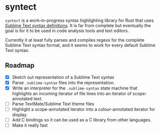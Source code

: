 # syntect

`syntect` is a work-in-progress syntax highlighting library for Rust that uses [Sublime Text syntax definitions](http://www.sublimetext.com/docs/3/syntax.html#include-syntax). It is far from complete but eventually the goal is for it to be used in code analysis tools and text editors.

Currently it at least fully parses and compiles regexs for the complete Sublime Text syntax format, and it seems to work for every default Sublime Text syntax.

## Roadmap

- [x] Sketch out representation of a Sublime Text syntax
- [x] Parse `.sublime-syntax` files into the representation.
- [x] Write an interpreter for the `.sublime-syntax` state machine that highlights an incoming iterator of file lines into an iterator of scope-annotated text.
- [ ] Parse TextMate/Sublime Text theme files
- [ ] Highlight a scope-annotated iterator into a colour-annotated iterator for display.
- [ ] Add C bindings so it can be used as a C library from other languages.
- [ ] Make it really fast
